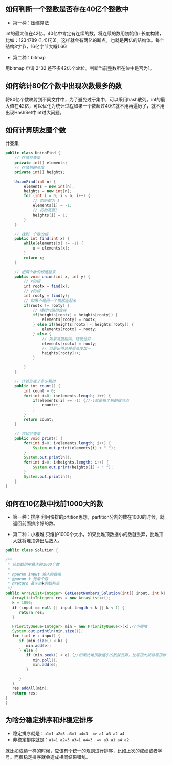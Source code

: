 ## 如何判断一个整数是否存在40亿个整数中
- 第一种：压缩算法

int的最大值在42亿。40亿中肯定有连续的数，将连续的数用初始值+长度构建，比如：1234789 (1,4)(7,3)。这样就会有两亿的断点，也就是两亿的结构体。每个结构8字节，16亿字节大概1.6G
- 第二种：bitmap

用bitmap 申请 2^32 差不多42亿个bit位。判断当前整数所在位中是否为1。

## 如何统计80亿个数中出现次数最多的数

将80亿个数映射到不同文件中，为了避免过于集中，可以采用hash散列。int的最大值在42亿，可以优化为统计过程如果一个数超过40亿就不用再遍历了，就不用出现HashSet中int过大问题。

## 如何计算朋友圈个数
 
   并查集
````java
public class UnionFind {
    // 存储并查集
    private int[] elements;
    // 存储树的高度
    private int[] heights;

    UnionFind(int n) {
        elements = new int[n];
        heights = new int[n];
        for (int i = 0; i < n; i++) {
            // 初始都为-1
            elements[i] = -1;
            // 初始高度1
            heights[i] = 1;
        }
    }

    // 找到一个数的根
    public int find(int x) {
        while(elements[x] != -1) {
            x = elements[x];
        }
        return x;
    }

    // 把两个数的根连起来
    public void union(int x, int y) {
        // x的根
        int rootx = find(x);
        // y的根
        int rooty = find(y);
        // 如果不是同一个根就连起来
        if(rootx != rooty) {
            // 矮树向高树合并
            if(heights[rootx] > heights[rooty]) {
                elements[rooty] = rootx;
            } else if(heights[rootx] < heights[rooty]) {
                elements[rootx] = rooty;
            } else {
                // 如果高度相同，随便合并
                elements[rootx] = rooty;
                // 但是记得合并后高度加一
                heights[rooty]++;
            }

        }
    }

    // 计算形成了多少颗树
    public int count() {
        int count = 0;
        for(int i=0; i<elements.length; i++) {
            if(elements[i] == -1) {//-1就是每个树的根节点
                count++;
            }
        }
        return count;
    }

    // 打印并查集
    public void print() {
        for(int i=0; i<elements.length; i++) {
            System.out.print(elements[i] + " ");
        }
        System.out.println();
        for(int i=0; i<heights.length; i++) {
            System.out.print(heights[i] + " ");
        }
        System.out.println();
    }
}
````

## 如何在10亿数中找前1000大的数
   - 第一种：排序
   利用快排的prtition思想，partition分割的数在1000的时候，就返回前面排序好的数。
   
   - 第二种：小根堆
   只维护1000个大小，如果比堆顶数据小的数就丢弃，比堆顶大就将堆顶弹出后放入。
   ````java
   public class Solution {

   /**
    * 获取数组中最大的1000个数
    *
    * @param input 输入的数组
    * @param k 元素个数
    * @return 最小的k的数列表
    */
   public ArrayList<Integer> GetLeastNumbers_Solution(int[] input, int k) {
      ArrayList<Integer> res = new ArrayList<>();
      k = 1000;
      if (input == null || input.length < k || k < 1) {
         return res;
      }

      PriorityQueue<Integer> min = new PriorityQueue<>(k);//小根堆
      System.out.println(min.size());
      for (int e : input) {
         if (min.size() < k) {
            min.add(e);
         } else {
            if (min.peek() < e) {//如果比堆顶数据小的数就丢弃，比堆顶大就将堆顶弹出后放入。
               min.poll();
               min.add(e);
            }

         }
      }
      res.addAll(min);
      return res;
   }
}
   ````

## 为啥分稳定排序和非稳定排序
   - 稳定排序就是：`a1=1 a2=3 a3=1 a4=3  => a1 a3 a2 a4`
   - 非稳定排序就是：`a1=1 a2=3 a3=1 a4=3  => a3 a1 a4 a2`
   
   就比如成绩一样的时候，应该有个统一的规则进行排序，比如上次的成绩或者学号。而费稳定排序就会造成相同结果错乱。